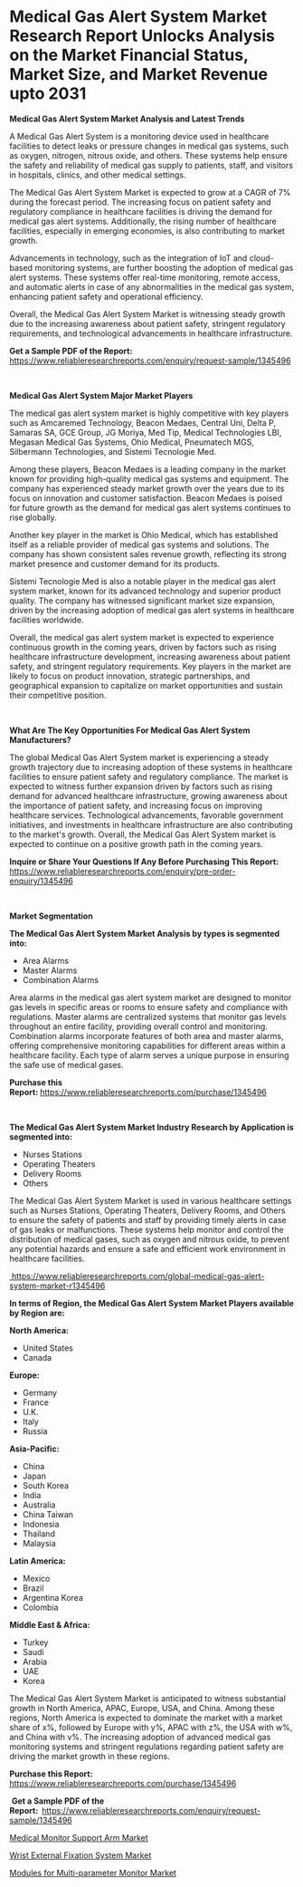 <p><h1>Medical Gas Alert System Market Research Report Unlocks Analysis on the Market Financial Status, Market Size, and Market Revenue upto 2031</h1></p><p><strong>Medical Gas Alert System Market Analysis and Latest Trends</strong></p>
<p><p>A Medical Gas Alert System is a monitoring device used in healthcare facilities to detect leaks or pressure changes in medical gas systems, such as oxygen, nitrogen, nitrous oxide, and others. These systems help ensure the safety and reliability of medical gas supply to patients, staff, and visitors in hospitals, clinics, and other medical settings.</p><p>The Medical Gas Alert System Market is expected to grow at a CAGR of 7% during the forecast period. The increasing focus on patient safety and regulatory compliance in healthcare facilities is driving the demand for medical gas alert systems. Additionally, the rising number of healthcare facilities, especially in emerging economies, is also contributing to market growth. </p><p>Advancements in technology, such as the integration of IoT and cloud-based monitoring systems, are further boosting the adoption of medical gas alert systems. These systems offer real-time monitoring, remote access, and automatic alerts in case of any abnormalities in the medical gas system, enhancing patient safety and operational efficiency. </p><p>Overall, the Medical Gas Alert System Market is witnessing steady growth due to the increasing awareness about patient safety, stringent regulatory requirements, and technological advancements in healthcare infrastructure.</p></p>
<p><strong>Get a Sample PDF of the Report:&nbsp;</strong> <a href="https://www.reliableresearchreports.com/enquiry/request-sample/1345496">https://www.reliableresearchreports.com/enquiry/request-sample/1345496</a></p>
<p>&nbsp;</p>
<p><strong>Medical Gas Alert System Major Market Players</strong></p>
<p><p>The medical gas alert system market is highly competitive with key players such as Amcaremed Technology, Beacon Medaes, Central Uni, Delta P, Samaras SA, GCE Group, JG Moriya, Med Tip, Medical Technologies LBI, Megasan Medical Gas Systems, Ohio Medical, Pneumatech MGS, Silbermann Technologies, and Sistemi Tecnologie Med. </p><p>Among these players, Beacon Medaes is a leading company in the market known for providing high-quality medical gas systems and equipment. The company has experienced steady market growth over the years due to its focus on innovation and customer satisfaction. Beacon Medaes is poised for future growth as the demand for medical gas alert systems continues to rise globally.</p><p>Another key player in the market is Ohio Medical, which has established itself as a reliable provider of medical gas systems and solutions. The company has shown consistent sales revenue growth, reflecting its strong market presence and customer demand for its products.</p><p>Sistemi Tecnologie Med is also a notable player in the medical gas alert system market, known for its advanced technology and superior product quality. The company has witnessed significant market size expansion, driven by the increasing adoption of medical gas alert systems in healthcare facilities worldwide.</p><p>Overall, the medical gas alert system market is expected to experience continuous growth in the coming years, driven by factors such as rising healthcare infrastructure development, increasing awareness about patient safety, and stringent regulatory requirements. Key players in the market are likely to focus on product innovation, strategic partnerships, and geographical expansion to capitalize on market opportunities and sustain their competitive position.</p></p>
<p>&nbsp;</p>
<p><strong>What Are The Key Opportunities For Medical Gas Alert System Manufacturers?</strong></p>
<p><p>The global Medical Gas Alert System market is experiencing a steady growth trajectory due to increasing adoption of these systems in healthcare facilities to ensure patient safety and regulatory compliance. The market is expected to witness further expansion driven by factors such as rising demand for advanced healthcare infrastructure, growing awareness about the importance of patient safety, and increasing focus on improving healthcare services. Technological advancements, favorable government initiatives, and investments in healthcare infrastructure are also contributing to the market's growth. Overall, the Medical Gas Alert System market is expected to continue on a positive growth path in the coming years.</p></p>
<p><strong>Inquire or Share Your Questions If Any Before Purchasing This Report:</strong> <a href="https://www.reliableresearchreports.com/enquiry/pre-order-enquiry/1345496">https://www.reliableresearchreports.com/enquiry/pre-order-enquiry/1345496</a></p>
<p>&nbsp;</p>
<p><strong>Market Segmentation</strong></p>
<p><strong>The Medical Gas Alert System Market Analysis by types is segmented into:</strong></p>
<p><ul><li>Area Alarms</li><li>Master Alarms</li><li>Combination Alarms</li></ul></p>
<p><p>Area alarms in the medical gas alert system market are designed to monitor gas levels in specific areas or rooms to ensure safety and compliance with regulations. Master alarms are centralized systems that monitor gas levels throughout an entire facility, providing overall control and monitoring. Combination alarms incorporate features of both area and master alarms, offering comprehensive monitoring capabilities for different areas within a healthcare facility. Each type of alarm serves a unique purpose in ensuring the safe use of medical gases.</p></p>
<p><strong>Purchase this Report:&nbsp;</strong><a href="https://www.reliableresearchreports.com/purchase/1345496">https://www.reliableresearchreports.com/purchase/1345496</a></p>
<p>&nbsp;</p>
<p><strong>The Medical Gas Alert System Market Industry Research by Application is segmented into:</strong></p>
<p><ul><li>Nurses Stations</li><li>Operating Theaters</li><li>Delivery Rooms</li><li>Others</li></ul></p>
<p><p>The Medical Gas Alert System Market is used in various healthcare settings such as Nurses Stations, Operating Theaters, Delivery Rooms, and Others to ensure the safety of patients and staff by providing timely alerts in case of gas leaks or malfunctions. These systems help monitor and control the distribution of medical gases, such as oxygen and nitrous oxide, to prevent any potential hazards and ensure a safe and efficient work environment in healthcare facilities.</p></p>
<p><a href="https://www.reliableresearchreports.com/global-medical-gas-alert-system-market-r1345496">&nbsp;https://www.reliableresearchreports.com/global-medical-gas-alert-system-market-r1345496</a></p>
<p><strong>In terms of Region, the Medical Gas Alert System Market Players available by Region are:</strong></p>
<p>
    <p> <strong> North America: </strong>
        <ul>
            <li>United States</li>
            <li>Canada</li>
        </ul>
        </p> 
    <p> <strong> Europe: </strong>
        <ul>
            <li>Germany</li>
            <li>France</li>
            <li>U.K.</li>
            <li>Italy</li>
            <li>Russia</li>
        </ul>
        </p> 
    <p> <strong> Asia-Pacific: </strong>
        <ul>
            <li>China</li>
            <li>Japan</li>
            <li>South Korea</li>
            <li>India</li>
            <li>Australia</li>
            <li>China Taiwan</li>
            <li>Indonesia</li>
            <li>Thailand</li>
            <li>Malaysia</li>
        </ul>
        </p> 
    <p> <strong> Latin America: </strong>
        <ul>
            <li>Mexico</li>
            <li>Brazil</li>
            <li>Argentina Korea</li>
            <li>Colombia</li>
        </ul>
        </p> 
    <p> <strong> Middle East & Africa: </strong>
        <ul>
            <li>Turkey</li>
            <li>Saudi</li>
            <li>Arabia</li>
            <li>UAE</li>
            <li>Korea</li>
        </ul>
    </p>
    </p>
<p><p>The Medical Gas Alert System Market is anticipated to witness substantial growth in North America, APAC, Europe, USA, and China. Among these regions, North America is expected to dominate the market with a market share of x%, followed by Europe with y%, APAC with z%, the USA with w%, and China with v%. The increasing adoption of advanced medical gas monitoring systems and stringent regulations regarding patient safety are driving the market growth in these regions.</p></p>
<p><strong>Purchase this Report: </strong><a href="https://www.reliableresearchreports.com/purchase/1345496">https://www.reliableresearchreports.com/purchase/1345496</a></p>
<p>&nbsp;<strong>Get a Sample PDF of the Report:&nbsp;&nbsp;</strong><a href="https://www.reliableresearchreports.com/enquiry/request-sample/1345496">https://www.reliableresearchreports.com/enquiry/request-sample/1345496</a></p>
<p><strong></strong></p>
<p><p><a href="https://github.com/RosemarieLeffler2023/Market-Research-Report-List-1/blob/main/medical-monitor-support-arm-market.md">Medical Monitor Support Arm Market</a></p><p><a href="https://github.com/nancykennedykellievqfqt2/Market-Research-Report-List-2/blob/main/wrist-external-fixation-system-market.md">Wrist External Fixation System Market</a></p><p><a href="https://github.com/susanjprice2023/Market-Research-Report-List-1/blob/main/modules-for-multi-parameter-monitor-market.md">Modules for Multi-parameter Monitor Market</a></p></p>